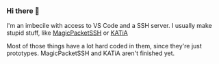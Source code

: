### Hi there 👋

<!--
**airime80/airime80** is a ✨ _special_ ✨ repository because its `README.md` (this file) appears on your GitHub profile.

Here are some ideas to get you started:

- 🔭 I’m currently working on ...
- 🌱 I’m currently learning ...
- 👯 I’m looking to collaborate on ...
- 🤔 I’m looking for help with ...
- 💬 Ask me about ...
- 📫 How to reach me: ...
- 😄 Pronouns: ...
- ⚡ Fun fact: ...
-->

I'm an imbecile with access to VS Code and a SSH server.
I usually make stupid stuff, like [MagicPacketSSH](https://github.com/airime80/magicpacketssh) or [KATiA](https://github.com/airime80/KATiA)

Most of those things have a lot hard coded in them, since they're just prototypes.
MagicPacketSSH and KATiA aren't finished yet.

